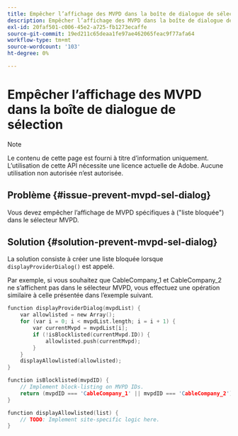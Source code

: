 ```yaml
---
title: Empêcher l’affichage des MVPD dans la boîte de dialogue de sélection
description: Empêcher l’affichage des MVPD dans la boîte de dialogue de sélection
exl-id: 20faf501-c006-45e2-a725-fb1273ecaffe
source-git-commit: 19ed211c65deaa1fe97ae462065feac9f77afa64
workflow-type: tm+mt
source-wordcount: '103'
ht-degree: 0%

---
```


# Empêcher l’affichage des MVPD dans la boîte de dialogue de sélection

>[!NOTE]
>
>Le contenu de cette page est fourni à titre d’information uniquement. L’utilisation de cette API nécessite une licence actuelle de Adobe. Aucune utilisation non autorisée n’est autorisée.

## Problème {#issue-prevent-mvpd-sel-dialog}

Vous devez empêcher l’affichage de MVPD spécifiques à (&quot;liste bloquée&quot;) dans le sélecteur MVPD.


## Solution {#solution-prevent-mvpd-sel-dialog}

La solution consiste à créer une liste bloquée lorsque `displayProviderDialog()` est appelé.

Par exemple, si vous souhaitez que CableCompany_1 et CableCompany_2 ne s’affichent pas dans le sélecteur MVPD, vous effectuez une opération similaire à celle présentée dans l’exemple suivant.

```C
function displayProviderDialog(mvpdList) {
    var allowlisted = new Array();
    for (var i = 0; i < mvpdList.length; i = i + 1) {
        var currentMvpd = mvpdList[i];
        if (!isBlocklisted(currentMvpd.ID)) {
            allowlisted.push(currentMvpd);
        }
    }
    displayAllowlisted(allowlisted);
}

function isBlocklisted(mvpdID) {
    // Implement block-listing on MVPD IDs.
    return (mvpdID === 'CableCompany_1' || mvpdID === 'CableCompany_2');
}

function displayAllowlisted(list) {
    // TODO: Implement site-specific logic here.
} 
```

<!--
**Related Information**

* [Allow MVPDs in the Selection Dialog](/help/authentication/allow-mvpd-selectn-dialog.md)
* **Code samples**
* [Programmer integration guide](/help/authentication/programmer-integration-guide-overview.md)
-->
